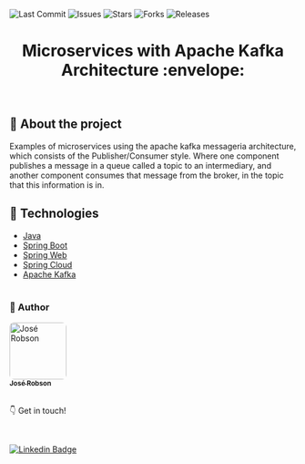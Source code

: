 ![Last Commit](https://img.shields.io/github/last-commit/robinhosz/apache-kafka) ![Issues](https://img.shields.io/github/issues/robinhosz/apache-kafka)  ![Stars](https://img.shields.io/github/stars/robinhosz/apache-kafka)  ![Forks](https://img.shields.io/github/forks/robinhosz/apache-kafka) ![Releases](https://img.shields.io/github/release/robinhosz/apache-kafka)

<h1 align="center"> 
  <strong> Microservices with Apache Kafka Architecture :envelope:</strong>
</h1>
<br>

## 🔎 About the project
Examples of microservices using the apache kafka messageria architecture, which consists of the Publisher/Consumer style. Where one component publishes a message in a queue called a topic to an intermediary, and another component consumes that message from the broker, in the topic that this information is in.

## 🔧 Technologies

- [Java](https://www.java.com/pt-BR/)
- [Spring Boot](https://spring.io/projects/spring-boot)
- [Spring Web](https://spring.io/)
- [Spring Cloud](https://spring.io/projects/spring-cloud)
- [Apache Kafka](https://kafka.apache.org/)
<br><br>

### 🧑 Author

<a href="http://portfoliojrsz.herokuapp.com/">
 <img style="border-radius: 8px" src="https://user-images.githubusercontent.com/82779533/158067762-8d25be74-d955-41da-8a96-f400e75f902b.jpg" width="100px;" alt="José Robson"/>
<br />
<sub><strong>José Robson</strong></sub></a>


<br />
<br />

:point_down: Get in touch!

<br />

[![Linkedin Badge](https://img.shields.io/badge/-LinkedIn-blue?style=for-the-badge&logo=Linkedin&logoColor=white&link=https://www.linkedin.com/in/josé-robson-52b0bb208)](https://www.linkedin.com/in/josé-robson-52b0bb208)

